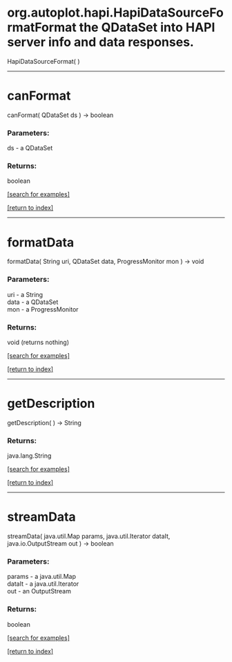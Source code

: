 # org.autoplot.hapi.HapiDataSourceFormatFormat the QDataSet into HAPI server info and data responses.
HapiDataSourceFormat( )


***
<a name="canFormat"></a>
# canFormat
canFormat( QDataSet ds ) &rarr; boolean



### Parameters:
ds - a QDataSet

### Returns:
boolean


<a href="https://github.com/autoplot/dev/search?q=canFormat&unscoped_q=canFormat">[search for examples]</a>

<a href="https://github.com/autoplot/documentation/blob/master/javadoc/index-all.md">[return to index]</a>

***
<a name="formatData"></a>
# formatData
formatData( String uri, QDataSet data, ProgressMonitor mon ) &rarr; void



### Parameters:
uri - a String
<br>data - a QDataSet
<br>mon - a ProgressMonitor

### Returns:
void (returns nothing)


<a href="https://github.com/autoplot/dev/search?q=formatData&unscoped_q=formatData">[search for examples]</a>

<a href="https://github.com/autoplot/documentation/blob/master/javadoc/index-all.md">[return to index]</a>

***
<a name="getDescription"></a>
# getDescription
getDescription(  ) &rarr; String



### Returns:
java.lang.String


<a href="https://github.com/autoplot/dev/search?q=getDescription&unscoped_q=getDescription">[search for examples]</a>

<a href="https://github.com/autoplot/documentation/blob/master/javadoc/index-all.md">[return to index]</a>

***
<a name="streamData"></a>
# streamData
streamData( java.util.Map params, java.util.Iterator dataIt, java.io.OutputStream out ) &rarr; boolean



### Parameters:
params - a java.util.Map
<br>dataIt - a java.util.Iterator
<br>out - an OutputStream

### Returns:
boolean


<a href="https://github.com/autoplot/dev/search?q=streamData&unscoped_q=streamData">[search for examples]</a>

<a href="https://github.com/autoplot/documentation/blob/master/javadoc/index-all.md">[return to index]</a>


